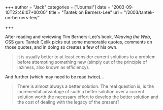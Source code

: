 +++
author = "Jack"
categories = ["Journal"]
date = "2003-09-10T22:46:07+00:00"
title = "Tantek on Berners-Lee"
url = "/2003/tantek-on-berners-lee/"

+++

After reading and reviewing Tim Berners-Lee's book, _Weaving the Web_, CSS guru Tantek &Ccedil;elik picks out some memorable quotes, comments on those quotes, and in doing so creates a few of his own.
  


<blockquote cite="">
  <p>
    it is usually better to at least consider current solutions to a problem before attempting something new (simply out of the principle of laziness, also known as efficiency).
  </p>
</blockquote>

And further (which may need to be read twice)&#8230;
  


> There is almost always a better solution. The real question is, is the incremental advantage of such a better solution over a current solution worth the necessary effort to develop the better solution and the cost of dealing with the legacy of the present?